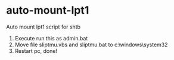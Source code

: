 # auto-mount-lpt1
Auto mount lpt1 script for shtb

1. Execute run this as admin.bat
2. Move file sliptmu.vbs and sliptmu.bat to c:\windows\system32
3. Restart pc, done!
